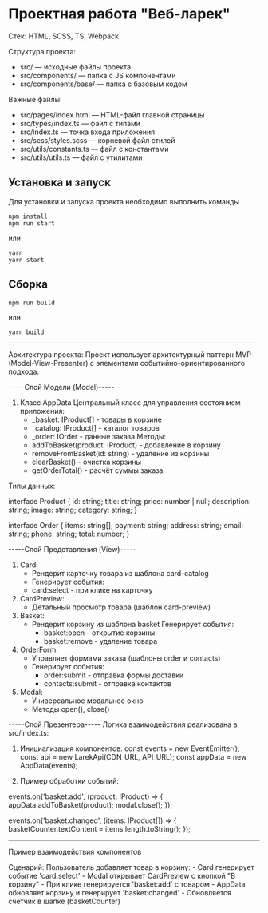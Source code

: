 # Проектная работа "Веб-ларек"

Стек: HTML, SCSS, TS, Webpack

Структура проекта:
- src/ — исходные файлы проекта
- src/components/ — папка с JS компонентами
- src/components/base/ — папка с базовым кодом

Важные файлы:
- src/pages/index.html — HTML-файл главной страницы
- src/types/index.ts — файл с типами
- src/index.ts — точка входа приложения
- src/scss/styles.scss — корневой файл стилей
- src/utils/constants.ts — файл с константами
- src/utils/utils.ts — файл с утилитами

## Установка и запуск
Для установки и запуска проекта необходимо выполнить команды

```
npm install
npm run start
```

или

```
yarn
yarn start
```
## Сборка

```
npm run build
```

или

```
yarn build
```
------------------------------------------------------
Архитектура проекта:
Проект использует архитектурный паттерн MVP (Model-View-Presenter) с элементами событийно-ориентированного подхода.

-----Слой Модели (Model)-----
1. Класс AppData
Центральный класс для управления состоянием приложения:
    - _basket: IProduct[] - товары в корзине
    - _catalog: IProduct[] - каталог товаров
    - _order: IOrder - данные заказа
Методы:
    - addToBasket(product: IProduct) - добавление в корзину
    - removeFromBasket(id: string) - удаление из корзины
    - clearBasket() - очистка корзины
    - getOrderTotal() - расчёт суммы заказа

Типы данных:

interface Product {
    id: string;
    title: string;
    price: number | null;
    description: string;
    image: string;
    category: string;
}

interface Order {
    items: string[];
    payment: string;
    address: string;
    email: string;
    phone: string;
    total: number;
}

-----Слой Представления (View)-----
1. Card:
    - Рендерит карточку товара из шаблона card-catalog
    - Генерирует события:
    - card:select - при клике на карточку
2. CardPreview:
    - Детальный просмотр товара (шаблон card-preview)
3. Basket:
    - Рендерит корзину из шаблона basket
    Генерирует события:
        - basket:open - открытие корзины
        - basket:remove - удаление товара
4. OrderForm:
    - Управляет формами заказа (шаблоны order и contacts)
    - Генерирует события:
        - order:submit - отправка формы доставки
        - contacts:submit - отправка контактов
5. Modal:
    - Универсальное модальное окно
    - Методы open(), close()

-----Слой Презентера-----
Логика взаимодействия реализована в src/index.ts:
1. Инициализация компонентов:
    const events = new EventEmitter();
    const api = new LarekApi(CDN_URL, API_URL);
    const appData = new AppData(events);

2. Пример обработки событий:

events.on('basket:add', (product: IProduct) => {
    appData.addToBasket(product);
    modal.close();
});

events.on('basket:changed', (items: IProduct[]) => {
    basketCounter.textContent = items.length.toString();
});

---------------------------------------------------
Пример взаимодействия компонентов

Сценарий: Пользователь добавляет товар в корзину:
    - Card генерирует событие 'card:select'
    - Modal открывает CardPreview с кнопкой "В корзину"
    - При клике генерируется 'basket:add' с товаром
    - AppData обновляет корзину и генерирует 'basket:changed'
    - Обновляется счетчик в шапке (basketCounter)
